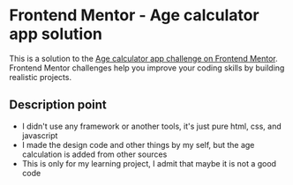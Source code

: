 # Frontend Mentor - Age calculator app solution

This is a solution to the [Age calculator app challenge on Frontend Mentor](https://www.frontendmentor.io/challenges/age-calculator-app-dF9DFFpj-Q). Frontend Mentor challenges help you improve your coding skills by building realistic projects. 

## Description point

- I didn't use any framework or another tools, it's just pure html, css, and javascript
- I made the design code and other things by my self, but the age calculation is added from other sources
- This is only for my learning project, I admit that maybe it is not a good code
